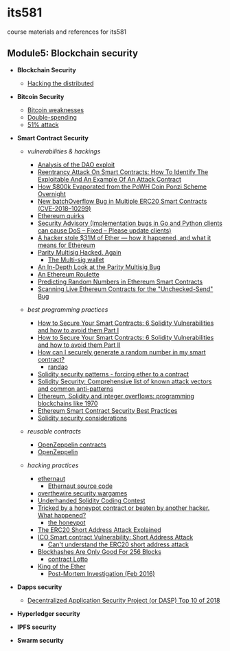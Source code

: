# its581
course materials and references for its581

## Module5: Blockchain security

* __Blockchain Security__
  * [Hacking the distributed](https://hackingdistributed.com/)

* __Bitcoin Security__
  * [Bitcoin weaknesses](https://en.bitcoin.it/wiki/Weaknesses)
  * [Double-spending](https://en.wikipedia.org/wiki/Double-spending)
  * [51% attack](https://en.bitcoinwiki.org/wiki/51%25\_attack)

* __Smart Contract Security__
  * _vulnerabilities & hackings_
    * [Analysis of the DAO exploit](https://hackingdistributed.com/2016/06/18/analysis-of-the-dao-exploit/)
    * [Reentrancy Attack On Smart Contracts: How To Identify The Exploitable And An Example Of An Attack Contract](https://medium.com/@gus_tavo_guim/reentrancy-attack-on-smart-contracts-how-to-identify-the-exploitable-and-an-example-of-an-attack-4470a2d8dfe4)
    * [How $800k Evaporated from the PoWH Coin Ponzi Scheme Overnight](https://medium.com/@ebanisadr/how-800k-evaporated-from-the-powh-coin-ponzi-scheme-overnight-1b025c33b530)
    * [New batchOverflow Bug in Multiple ERC20 Smart Contracts (CVE-2018–10299)](https://medium.com/@peckshield/alert-new-batchoverflow-bug-in-multiple-erc20-smart-contracts-cve-2018-10299-511067db6536)
    * [Ethereum quirks](https://swende.se/blog/Ethereum_quirks_and_vulns.html)
    * [Security Advisory (Implementation bugs in Go and Python clients can cause DoS – Fixed – Please update clients)](https://blog.ethereum.org/2015/09/02/security-advisory-implementations-bugs-in-go-and-python-clients-can-cause-dos/)
    * [A hacker stole $31M of Ether — how it happened, and what it means for Ethereum](https://www.freecodecamp.org/news/a-hacker-stole-31m-of-ether-how-it-happened-and-what-it-means-for-ethereum-9e5dc29e33ce/)
    * [Parity Multisig Hacked. Again](https://medium.com/chain-cloud-company-blog/parity-multisig-hack-again-b46771eaa838)
      * [The Multi-sig wallet](https://github.com/openethereum/openethereum/blob/b640df8fbb964da7538eef268dffc125b081a82f/js/src/contracts/snippets/enhanced-wallet.sol)
    * [An In-Depth Look at the Parity Multisig Bug](https://hackingdistributed.com/2017/07/22/deep-dive-parity-bug/)
    * [An Ethereum Roulette](https://swende.se/blog/Breaking\_the\_house.html)
    * [Predicting Random Numbers in Ethereum Smart Contracts](https://blog.positive.com/predicting-random-numbers-in-ethereum-smart-contracts-e5358c6b8620)
    * [Scanning Live Ethereum Contracts for the "Unchecked-Send" Bug](https://hackingdistributed.com/2016/06/16/scanning-live-ethereum-contracts-for-bugs/)
    
        
  * _best programming practices_
    * [How to Secure Your Smart Contracts: 6 Solidity Vulnerabilities and how to avoid them Part I](https://medium.com/loom-network/how-to-secure-your-smart-contracts-6-solidity-vulnerabilities-and-how-to-avoid-them-part-1-c33048d4d17d)
    * [How to Secure Your Smart Contracts: 6 Solidity Vulnerabilities and how to avoid them Part II](https://medium.com/loom-network/how-to-secure-your-smart-contracts-6-solidity-vulnerabilities-and-how-to-avoid-them-part-2-730db0aa4834)
    * [How can I securely generate a random number in my smart contract?](https://ethereum.stackexchange.com/questions/191/how-can-i-securely-generate-a-random-number-in-my-smart-contract)
      * [randao](https://github.com/randao/randao)
    * [Solidity security patterns - forcing ether to a contract](http://danielszego.blogspot.com/2018/03/solidity-security-patterns-forcing.html)
    * [Solidity Security: Comprehensive list of known attack vectors and common anti-patterns](https://blog.sigmaprime.io/solidity-security.html)
    * [Ethereum, Solidity and integer overflows: programming blockchains like 1970](https://randomoracle.wordpress.com/2018/04/27/ethereum-solidity-and-integer-overflows-programming-blockchains-like-1970/)
    * [Ethereum Smart Contract Security Best Practices](https://consensys.github.io/smart-contract-best-practices/)
    * [Solidity security considerations](https://solidity.readthedocs.io/en/latest/security-considerations.html)
    
  * _reusable contracts_
    * [OpenZeppelin contracts](https://github.com/OpenZeppelin/openzeppelin-contracts)
    * [OpenZeppelin](https://docs.openzeppelin.com/openzeppelin/)

  * _hacking practices_
    * [ethernaut](https://ethernaut.openzeppelin.com/)
      * [Ethernaut source code](https://github.com/OpenZeppelin/ethernaut)
    * [overthewire security wargames](https://overthewire.org/)
    * [Underhanded Solidity Coding Contest](https://github.com/Arachnid/uscc)
    * [Tricked by a honeypot contract or beaten by another hacker. What happened?](https://www.reddit.com/r/ethdev/comments/7x5rwr/tricked\_by\_a\_honeypot\_contract\_or\_beaten\_by/)
      * [the honeypot](https://etherscan.io/address/0x95d34980095380851902ccd9a1fb4c813c2cb639\#code)
    * [The ERC20 Short Address Attack Explained](https://vessenes.com/the-erc20-short-address-attack-explained/)
    * [ICO Smart contract Vulnerability: Short Address Attack](https://medium.com/huzzle/ico-smart-contract-vulnerability-short-address-attack-31ac9177eb6b)
      * [Can't understand the ERC20 short address attack](https://www.reddit.com/r/ethereum/comments/6r9nhj/cant\_understand\_the\_erc20\_short\_address\_attack/)
    * [Blockhashes Are Only Good For 256 Blocks](http://aakilfernandes.github.io/blockhashes-are-only-good-for-256-blocks)
      * [contract Lotto](https://github.com/etherpot/contract/blob/master/app/contracts/lotto.sol)
    * [King of the Ether](https://www.kingoftheether.com/thrones/kingoftheether/index.html)
      * [Post-Mortem Investigation (Feb 2016)](https://www.kingoftheether.com/postmortem.html)

* __Dapps security__
  * [Decentralized Application Security Project (or DASP) Top 10 of 2018](https://www.dasp.co/)

* __Hyperledger security__

* __IPFS security__

* __Swarm security__

